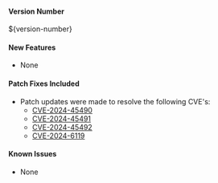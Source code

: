 #### Version Number
${version-number}

#### New Features
- None

#### Patch Fixes Included
- Patch updates were made to resolve the following CVE's:
  - [CVE-2024-45490](https://linux.oracle.com/cve/CVE-2024-45490.html)
  - [CVE-2024-45491](https://linux.oracle.com/cve/CVE-2024-45491.html)
  - [CVE-2024-45492](https://linux.oracle.com/cve/CVE-2024-45492.html)
  - [CVE-2024-6119](https://linux.oracle.com/cve/CVE-2024-6119.html)

#### Known Issues
- None
